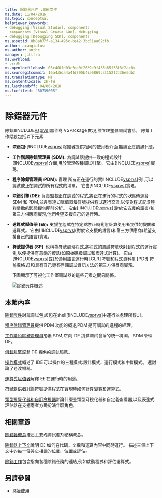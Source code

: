 ```yaml
---
title: 除錯器元件 :微軟文件
ms.date: 11/04/2016
ms.topic: conceptual
helpviewer_keywords:
- debugging [Visual Studio], components
- components [Visual Studio SDK], debugging
- debugging [Debugging SDK], components
ms.assetid: 8b8ab77f-a134-495c-be42-3bc51aa62dfb
author: acangialosi
ms.author: anthc
manager: jillfra
ms.workload:
- vssdk
ms.openlocfilehash: 03c400fd03c5ee0f2629e9f436b65f53f8f2ac8b
ms.sourcegitcommit: 16a4a5da4a4fd795b46a0869ca2152f2d36e6db2
ms.translationtype: MT
ms.contentlocale: zh-TW
ms.lasthandoff: 04/06/2020
ms.locfileid: "80739005"
---
```

# <a name="debugger-components"></a>除錯器元件
除錯[!INCLUDE[vsprvs](../../code-quality/includes/vsprvs_md.md)]器作為 VSPackage 實現,並管理整個調試會話。 除錯工作階段包括以下元素:

- **除錯包:**[!INCLUDE[vsprvs](../../code-quality/includes/vsprvs_md.md)]除錯器提供相同的使用者介面,無論正在調試什麼。

- **工作階段除錯管理員 (SDM):** 為調試器提供一致的程式設計[!INCLUDE[vsprvs](../../code-quality/includes/vsprvs_md.md)]介面,用於管理各種調試引擎。 它由[!INCLUDE[vsprvs](../../code-quality/includes/vsprvs_md.md)]實現。

- **程序除錯管理員 (PDM):** 管理 所有正在運行的實[!INCLUDE[vsprvs](../../code-quality/includes/vsprvs_md.md)]例 ,可以調試或正在調試的所有程式的清單。 它由[!INCLUDE[vsprvs](../../code-quality/includes/vsprvs_md.md)]實現。

- **除錯引擎 (DE):** 負責監視正在調試的程式,將正在運行的程式的狀態傳達給 SDM 和 PDM,並與表達式賦值器和符號提供程式進行交互,以便對程式記憶體和變數的狀態提供即時分析。 它由[!INCLUDE[vsprvs](../../code-quality/includes/vsprvs_md.md)](對於它支援的語言)和第三方供應商實現,他們希望支援自己的運行時。

- **運算式賦值器 (EE):** 支援在程式在特定點停止時動態計算使用者提供的變數和運算式。 它由[!INCLUDE[vsprvs](../../code-quality/includes/vsprvs_md.md)](對於它支援的語言)和第三方供應商(希望支援自己的語言)實現。

- **符號提供者 (SP):** 也稱為符號處理程式,將程式的調試符號映射到程式的運行實例,以便提供有意義的資訊(如原始碼級調試和表達式計算)。 它由[!INCLUDE[vsprvs](../../code-quality/includes/vsprvs_md.md)](對於通用語言運行時 [CLR] 符號和程式資料庫 [PDB] 符號檔格式)和具有自己專有存儲調試資訊方法的第三方供應商實現。

  下圖顯示了可視化工作室調試器的這些元素之間的關係。

  ![除錯元件概述](../../extensibility/debugger/media/dbugcompovrview.gif "DBugCompOvrview")

## <a name="in-this-section"></a>本節內容
 [除錯套件](../../extensibility/debugger/debug-package.md)討論調試包,該包在shell[!INCLUDE[vsprvs](../../code-quality/includes/vsprvs_md.md)]中運行並處理所有UI。

 [程序除錯管理員](../../extensibility/debugger/process-debug-manager.md)提供 PDM 功能的概述,PDM 是可調試的進程的經理。

 [工作階段除錯管理員](../../extensibility/debugger/session-debug-manager.md)定義 SDM,它向 IDE 提供調試會話的統一視圖。 SDM 管理 DE。

 [偵錯引擎](../../extensibility/debugger/debug-engine.md)記錄 DE 提供的調試服務。

 [操作模式](../../extensibility/debugger/operational-modes.md)概述了 IDE 可以操作的三種模式:設計模式、運行模式和中斷模式。 還討論了過渡機制。

 [運算式賦值器](../../extensibility/debugger/expression-evaluator.md)解釋 EE 在運行時的用途。

 [符號提供者](../../extensibility/debugger/symbol-provider.md)討論符號提供程式在實現時如何計算變數和運算式。

 [類型視覺化器和自訂檢視器](../../extensibility/debugger/type-visualizer-and-custom-viewer.md)討論什麼是類型可視化器和自定義查看器,以及表達式評估器在支援兩者方面扮演什麼角色。

## <a name="related-sections"></a>相關章節
 [除錯器概念](../../extensibility/debugger/debugger-concepts.md)描述主要的調試體系結構概念。

 [除錯器上下文](../../extensibility/debugger/debugger-contexts.md)說明 DE 如何在代碼、文檔和運算內容中同時運行。 描述三個上下文中的每一個與它相關的位置、位置或評估。

 [除錯工作](../../extensibility/debugger/debugging-tasks.md)包含指向各種除錯任務的連結,例如啟動程式和評估運算式。

## <a name="see-also"></a>另請參閱
- [開始使用](../../extensibility/debugger/getting-started-with-debugger-extensibility.md)
